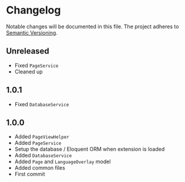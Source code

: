 Changelog
=========

Notable changes will be documented in this file. The project adheres to [Semantic Versioning].

Unreleased
----------

* Fixed `PageService`
* Cleaned up

1.0.1
-----

* Fixed `DatabaseService`

1.0.0
-----

* Added `PageViewHelper`
* Added `PageService`
* Setup the database / Eloquent ORM when extension is loaded
* Added `DatabaseService`
* Added `Page` and `LanguageOverlay` model
* Added common files
* First commit

[Semantic Versioning]: http://semver.org "Semantic Versioning"